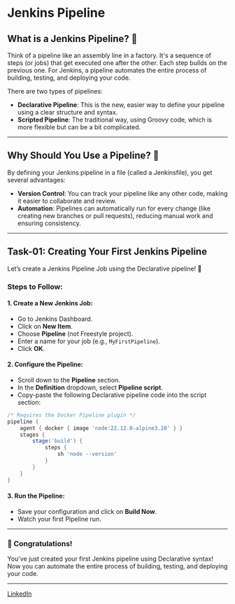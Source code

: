 # Jenkins Pipeline

## What is a Jenkins Pipeline? 🤔

Think of a pipeline like an assembly line in a factory. It's a sequence of steps (or jobs) that get executed one after the other. Each step builds on the previous one. For Jenkins, a pipeline automates the entire process of building, testing, and deploying your code.

There are two types of pipelines:

- **Declarative Pipeline**: This is the new, easier way to define your pipeline using a clear structure and syntax.
- **Scripted Pipeline**: The traditional way, using Groovy code, which is more flexible but can be a bit complicated.

---

## Why Should You Use a Pipeline? 🤔

By defining your Jenkins pipeline in a file (called a Jenkinsfile), you get several advantages:

- **Version Control**: You can track your pipeline like any other code, making it easier to collaborate and review.
- **Automation**: Pipelines can automatically run for every change (like creating new branches or pull requests), reducing manual work and ensuring consistency.

---

## Task-01: Creating Your First Jenkins Pipeline

Let’s create a Jenkins Pipeline Job using the Declarative pipeline! 🎉

### Steps to Follow:

#### 1. Create a New Jenkins Job:
   - Go to Jenkins Dashboard.
   - Click on **New Item**.
   - Choose **Pipeline** (not Freestyle project).
   - Enter a name for your job (e.g., `MyFirstPipeline`).
   - Click **OK**.

#### 2. Configure the Pipeline:
   - Scroll down to the **Pipeline** section.
   - In the **Definition** dropdown, select **Pipeline script**.
   - Copy-paste the following Declarative pipeline code into the script section:

```groovy
/* Requires the Docker Pipeline plugin */
pipeline {
    agent { docker { image 'node:22.12.0-alpine3.20' } }
    stages {
        stage('build') {
            steps {
                sh 'node --version'
            }
        }
    }
}
```

#### 3. Run the Pipeline:
   - Save your configuration and click on **Build Now**.
   - Watch your first Pipeline run.

---

### 🎉 Congratulations! 

You've just created your first Jenkins pipeline using Declarative syntax! Now you can automate the entire process of building, testing, and deploying your code.

---

[LinkedIn]()
